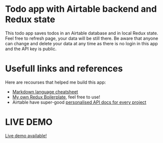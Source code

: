 # Todo app with Airtable backend and Redux state
This todo app saves todos in an Airtable database and in local Redux state.
Feel free to refresh page, your data will be still there.
Be aware that anyone can change and delete your data at any time as there is no login in this app and the API key is public.

# Usefull links and references
Here are recourses that helped me build this app:
- [Markdown language cheatsheet](https://wordpress.com/support/markdown-quick-reference/)
- [My own Redux Boilerplate](https://github.com/anttituomola/redux-boilerplate-2022), feel free to use!
- Airtable have super-good [personalised API docs for every project](https://airtable.com/api)

# LIVE DEMO
[Live demo available!](https://62613daa93ef6f4ef872b384--nimble-puffpuff-1f002b.netlify.app/)
